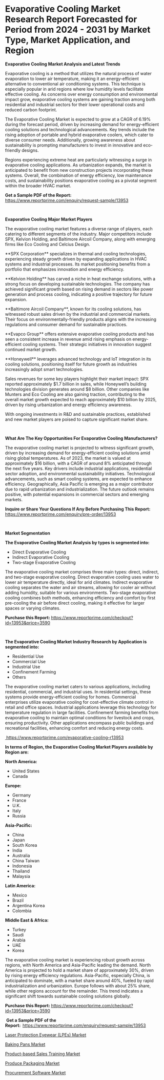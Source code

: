 <p><h1>Evaporative Cooling Market Research Report Forecasted for Period from 2024 -  2031 by Market Type, Market Application, and Region</h1></p><p><strong>Evaporative Cooling Market Analysis and Latest Trends</strong></p>
<p><p>Evaporative cooling is a method that utilizes the natural process of water evaporation to lower air temperature, making it an energy-efficient alternative to conventional air conditioning systems. This technique is especially popular in arid regions where low humidity levels facilitate effective cooling. As concerns over energy consumption and environmental impact grow, evaporative cooling systems are gaining traction among both residential and industrial sectors for their lower operational costs and reduced carbon footprint.</p><p>The Evaporative Cooling Market is expected to grow at a CAGR of 6.19% during the forecast period, driven by increasing demand for energy-efficient cooling solutions and technological advancements. Key trends include the rising adoption of portable and hybrid evaporative coolers, which cater to diverse consumer needs. Additionally, growing awareness about sustainability is prompting manufacturers to invest in innovative and eco-friendly designs. </p><p>Regions experiencing extreme heat are particularly witnessing a surge in evaporative cooling applications. As urbanization expands, the market is anticipated to benefit from new construction projects incorporating these systems. Overall, the combination of energy efficiency, low maintenance costs, and sustainability positions evaporative cooling as a pivotal segment within the broader HVAC market.</p></p>
<p><strong>Get a Sample PDF of the Report:&nbsp;</strong> <a href="https://www.reportprime.com/enquiry/request-sample/13953?utm_campaign=1088&utm_medium=2&utm_source=Github&utm_content=ia&utm_term=29112024&utm_id=evaporative-cooling">https://www.reportprime.com/enquiry/request-sample/13953</a></p>
<p>&nbsp;</p>
<p><strong>Evaporative Cooling Major Market Players</strong></p>
<p><p>The evaporative cooling market features a diverse range of players, each catering to different segments of the industry. Major competitors include SPX, Kelvion Holding, and Baltimore Aircoil Company, along with emerging firms like Eco Cooling and Celcius Design.</p><p>**SPX Corporation** specializes in thermal and cooling technologies, experiencing steady growth driven by expanding applications in HVAC systems and industrial processes. Its market positioning benefits from a portfolio that emphasizes innovation and energy efficiency.</p><p>**Kelvion Holding** has carved a niche in heat exchange solutions, with a strong focus on developing sustainable technologies. The company has achieved significant growth based on rising demand in sectors like power generation and process cooling, indicating a positive trajectory for future expansion.</p><p>**Baltimore Aircoil Company**, known for its cooling solutions, has witnessed robust sales driven by the industrial and commercial markets. Their focus on environmentally-friendly products aligns with the increasing regulations and consumer demand for sustainable practices.</p><p>**Evapco Group** offers extensive evaporative cooling products and has seen a consistent increase in revenue amid rising emphasis on energy-efficient cooling systems. Their strategic initiatives in innovation suggest continued market growth.</p><p>**Honeywell** leverages advanced technology and IoT integration in its cooling solutions, positioning itself for future growth as industries increasingly adopt smart technologies.</p><p>Sales revenues for some key players highlight their market impact: SPX reported approximately $1.7 billion in sales, while Honeywell’s building technologies division generates around $8 billion. Other companies like Munters and Eco Cooling are also gaining traction, contributing to the overall market growth expected to reach approximately $10 billion by 2025, driven by rising urbanization and energy efficiency awareness.</p><p>With ongoing investments in R&D and sustainable practices, established and new market players are poised to capture significant market share.</p></p>
<p>&nbsp;</p>
<p><strong>What Are The Key Opportunities For Evaporative Cooling Manufacturers?</strong></p>
<p><p>The evaporative cooling market is projected to witness significant growth, driven by increasing demand for energy-efficient cooling solutions amid rising global temperatures. As of 2023, the market is valued at approximately $16 billion, with a CAGR of around 8% anticipated through the next five years. Key drivers include industrial applications, residential sector adoption, and environmental sustainability initiatives. Technological advancements, such as smart cooling systems, are expected to enhance efficiency. Geographically, Asia Pacific is emerging as a major contributor due to rapid urbanization and industrialization. The future outlook remains positive, with potential expansions in commercial sectors and emerging markets.</p></p>
<p><strong>Inquire or Share Your Questions If Any Before Purchasing This Report:</strong> <a href="https://www.reportprime.com/enquiry/pre-order/13953?utm_campaign=1088&utm_medium=2&utm_source=Github&utm_content=ia&utm_term=29112024&utm_id=evaporative-cooling">https://www.reportprime.com/enquiry/pre-order/13953</a></p>
<p>&nbsp;</p>
<p><strong>Market Segmentation</strong></p>
<p><strong>The Evaporative Cooling Market Analysis by types is segmented into:</strong></p>
<p><ul><li>Direct Evaporative Cooling</li><li>Indirect Evaporative Cooling</li><li>Two-stage Evaporative Cooling</li></ul></p>
<p><p>The evaporative cooling market comprises three main types: direct, indirect, and two-stage evaporative cooling. Direct evaporative cooling uses water to lower air temperature directly, ideal for arid climates. Indirect evaporative cooling separates the water and air streams, allowing for cooler air without adding humidity, suitable for various environments. Two-stage evaporative cooling combines both methods, enhancing efficiency and comfort by first pre-cooling the air before direct cooling, making it effective for larger spaces or varying climates.</p></p>
<p><strong>Purchase this Report:&nbsp;</strong><a href="https://www.reportprime.com/checkout?id=13953&price=3590&utm_campaign=1088&utm_medium=2&utm_source=Github&utm_content=ia&utm_term=29112024&utm_id=evaporative-cooling">https://www.reportprime.com/checkout?id=13953&price=3590</a></p>
<p>&nbsp;</p>
<p><strong>The Evaporative Cooling Market Industry Research by Application is segmented into:</strong></p>
<p><ul><li>Residential Use</li><li>Commercial Use</li><li>Industrial Use</li><li>Confinement Farming</li><li>Others</li></ul></p>
<p><p>The evaporative cooling market caters to various applications, including residential, commercial, and industrial uses. In residential settings, these systems provide energy-efficient cooling for homes. Commercial enterprises utilize evaporative cooling for cost-effective climate control in retail and office spaces. Industrial applications leverage this technology for temperature regulation in large facilities. Confinement farming benefits from evaporative cooling to maintain optimal conditions for livestock and crops, ensuring productivity. Other applications encompass public buildings and recreational facilities, enhancing comfort and reducing energy costs.</p></p>
<p><a href="https://www.reportprime.com/evaporative-cooling-r13953?utm_campaign=1088&utm_medium=2&utm_source=Github&utm_content=ia&utm_term=29112024&utm_id=evaporative-cooling">&nbsp;https://www.reportprime.com/evaporative-cooling-r13953</a></p>
<p><strong>In terms of Region, the Evaporative Cooling Market Players available by Region are:</strong></p>
<p>
    <p> <strong> North America: </strong>
        <ul>
            <li>United States</li>
            <li>Canada</li>
        </ul>
        </p> 
    <p> <strong> Europe: </strong>
        <ul>
            <li>Germany</li>
            <li>France</li>
            <li>U.K.</li>
            <li>Italy</li>
            <li>Russia</li>
        </ul>
        </p> 
    <p> <strong> Asia-Pacific: </strong>
        <ul>
            <li>China</li>
            <li>Japan</li>
            <li>South Korea</li>
            <li>India</li>
            <li>Australia</li>
            <li>China Taiwan</li>
            <li>Indonesia</li>
            <li>Thailand</li>
            <li>Malaysia</li>
        </ul>
        </p> 
    <p> <strong> Latin America: </strong>
        <ul>
            <li>Mexico</li>
            <li>Brazil</li>
            <li>Argentina Korea</li>
            <li>Colombia</li>
        </ul>
        </p> 
    <p> <strong> Middle East & Africa: </strong>
        <ul>
            <li>Turkey</li>
            <li>Saudi</li>
            <li>Arabia</li>
            <li>UAE</li>
            <li>Korea</li>
        </ul>
    </p>
    </p>
<p><p>The evaporative cooling market is experiencing robust growth across regions, with North America and Asia-Pacific leading the demand. North America is projected to hold a market share of approximately 30%, driven by rising energy efficiency regulations. Asia-Pacific, especially China, is anticipated to dominate, with a market share around 40%, fueled by rapid industrialization and urbanization. Europe follows with about 25% share, while other regions account for the remainder. This trend indicates a significant shift towards sustainable cooling solutions globally.</p></p>
<p><strong>Purchase this Report: </strong><a href="https://www.reportprime.com/checkout?id=13953&price=3590&utm_campaign=1088&utm_medium=2&utm_source=Github&utm_content=ia&utm_term=29112024&utm_id=evaporative-cooling">https://www.reportprime.com/checkout?id=13953&price=3590</a></p>
<p>&nbsp;<strong>Get a Sample PDF of the Report:&nbsp;&nbsp;</strong><a href="https://www.reportprime.com/enquiry/request-sample/13953?utm_campaign=1088&utm_medium=2&utm_source=Github&utm_content=ia&utm_term=29112024&utm_id=evaporative-cooling">https://www.reportprime.com/enquiry/request-sample/13953</a></p>
<p><strong></strong></p>
<p><p><a href="https://issuu.com/reportprime-2/docs/laser-protection-eyewear-lpes-market-size-2030.ppt?utm_campaign=1088&utm_medium=2&utm_source=Github&utm_content=ia&utm_term=29112024&utm_id=evaporative-cooling">Laser Protection Eyewear (LPEs) Market</a></p><p><a href="https://issuu.com/reportprime-2/docs/baking-pans-market-size-2030.pptx?utm_campaign=1088&utm_medium=2&utm_source=Github&utm_content=ia&utm_term=29112024&utm_id=evaporative-cooling">Baking Pans Market</a></p><p><a href="https://www.linkedin.com/pulse/detailed-market-size-growth-product-based-sales-training-sector-vw7ge?utm_campaign=1088&utm_medium=2&utm_source=Github&utm_content=ia&utm_term=29112024&utm_id=evaporative-cooling">Product-based Sales Training Market</a></p><p><a href="https://www.linkedin.com/pulse/produce-packaging-market-indicators-size-regional-breakdown-5bksf?utm_campaign=1088&utm_medium=2&utm_source=Github&utm_content=ia&utm_term=29112024&utm_id=evaporative-cooling">Produce Packaging Market</a></p><p><a href="https://www.linkedin.com/pulse/navigating-procurement-software-market-expert-analysis-forecast-2ruse?utm_campaign=1088&utm_medium=2&utm_source=Github&utm_content=ia&utm_term=29112024&utm_id=evaporative-cooling">Procurement Software Market</a></p></p>